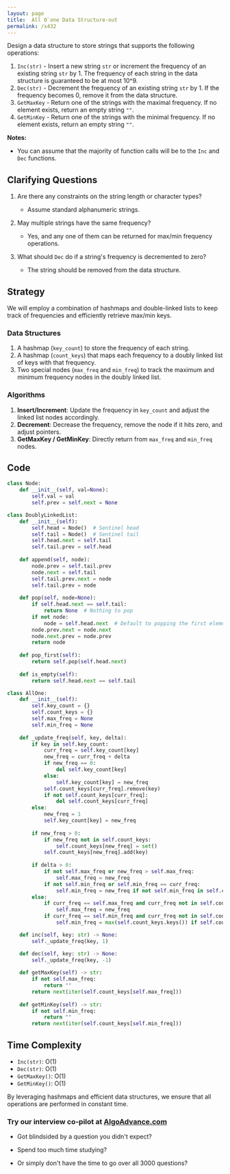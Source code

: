 ```yaml
---
layout: page
title:  All O`one Data Structure-out
permalink: /s432
---
```


Design a data structure to store strings that supports the following operations:

1. `Inc(str)` - Insert a new string `str` or increment the frequency of an existing string `str` by 1. The frequency of each string in the data structure is guaranteed to be at most 10^9.
2. `Dec(str)` - Decrement the frequency of an existing string `str` by 1. If the frequency becomes 0, remove it from the data structure.
3. `GetMaxKey` - Return one of the strings with the maximal frequency. If no element exists, return an empty string `""`.
4. `GetMinKey` - Return one of the strings with the minimal frequency. If no element exists, return an empty string `""`.

**Notes:**
- You can assume that the majority of function calls will be to the `Inc` and `Dec` functions.

## Clarifying Questions

1. Are there any constraints on the string length or character types?
   - Assume standard alphanumeric strings.

2. May multiple strings have the same frequency?
   - Yes, and any one of them can be returned for max/min frequency operations.

3. What should `Dec` do if a string's frequency is decremented to zero?
   - The string should be removed from the data structure.

## Strategy

We will employ a combination of hashmaps and double-linked lists to keep track of frequencies and efficiently retrieve max/min keys.

### Data Structures
1. A hashmap (`key_count`) to store the frequency of each string.
2. A hashmap (`count_keys`) that maps each frequency to a doubly linked list of keys with that frequency.
3. Two special nodes (`max_freq` and `min_freq`) to track the maximum and minimum frequency nodes in the doubly linked list.

### Algorithms
1. **Insert/Increment**: Update the frequency in `key_count` and adjust the linked list nodes accordingly.
2. **Decrement**: Decrease the frequency, remove the node if it hits zero, and adjust pointers.
3. **GetMaxKey / GetMinKey**: Directly return from `max_freq` and `min_freq` nodes.

## Code

```python
class Node:
    def __init__(self, val=None):
        self.val = val
        self.prev = self.next = None

class DoublyLinkedList:
    def __init__(self):
        self.head = Node()  # Sentinel head
        self.tail = Node()  # Sentinel tail
        self.head.next = self.tail
        self.tail.prev = self.head
    
    def append(self, node):
        node.prev = self.tail.prev
        node.next = self.tail
        self.tail.prev.next = node
        self.tail.prev = node
    
    def pop(self, node=None):
        if self.head.next == self.tail:
            return None  # Nothing to pop
        if not node:
            node = self.head.next  # Default to popping the first element
        node.prev.next = node.next
        node.next.prev = node.prev
        return node
    
    def pop_first(self):
        return self.pop(self.head.next)
    
    def is_empty(self):
        return self.head.next == self.tail

class AllOne:
    def __init__(self):
        self.key_count = {}
        self.count_keys = {}
        self.max_freq = None
        self.min_freq = None
    
    def _update_freq(self, key, delta):
        if key in self.key_count:
            curr_freq = self.key_count[key]
            new_freq = curr_freq + delta
            if new_freq == 0:
                del self.key_count[key]
            else:
                self.key_count[key] = new_freq
            self.count_keys[curr_freq].remove(key)
            if not self.count_keys[curr_freq]:
                del self.count_keys[curr_freq]
        else:
            new_freq = 1
            self.key_count[key] = new_freq
        
        if new_freq > 0:
            if new_freq not in self.count_keys:
                self.count_keys[new_freq] = set()
            self.count_keys[new_freq].add(key)
        
        if delta > 0:
            if not self.max_freq or new_freq > self.max_freq:
                self.max_freq = new_freq
            if not self.min_freq or self.min_freq == curr_freq:
                self.min_freq = new_freq if not self.min_freq in self.count_keys else min(new_freq, self.min_freq)
        else:
            if curr_freq == self.max_freq and curr_freq not in self.count_keys:
                self.max_freq = new_freq
            if curr_freq == self.min_freq and curr_freq not in self.count_keys:
                self.min_freq = max(self.count_keys.keys()) if self.count_keys else None

    def inc(self, key: str) -> None:
        self._update_freq(key, 1)

    def dec(self, key: str) -> None:
        self._update_freq(key, -1)
    
    def getMaxKey(self) -> str:
        if not self.max_freq:
            return ""
        return next(iter(self.count_keys[self.max_freq]))
    
    def getMinKey(self) -> str:
        if not self.min_freq:
            return ""
        return next(iter(self.count_keys[self.min_freq]))

```

## Time Complexity
- `Inc(str)`: O(1)
- `Dec(str)`: O(1)
- `GetMaxKey()`: O(1)
- `GetMinKey()`: O(1)

By leveraging hashmaps and efficient data structures, we ensure that all operations are performed in constant time.


### Try our interview co-pilot at [AlgoAdvance.com](https://algoAdvance.com)

- Got blindsided by a question you didn't expect?

- Spend too much time studying?

- Or simply don't have the time to go over all 3000 questions?

